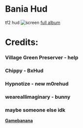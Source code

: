 # Bania Hud
 tf2 hud
![screen](https://i.imgur.com/oNi2V9K.jpeg)
[full album](https://imgur.com/a/FCVpFVy)
# Credits:
### Village Green Preserver - help
### Chippy - BxHud
### Hypnotize - new m0rehud
### weareallimaginary - bunny
### maybe someone else idk
**[Gamebanana](https://gamebanana.com/mods/514784)**



